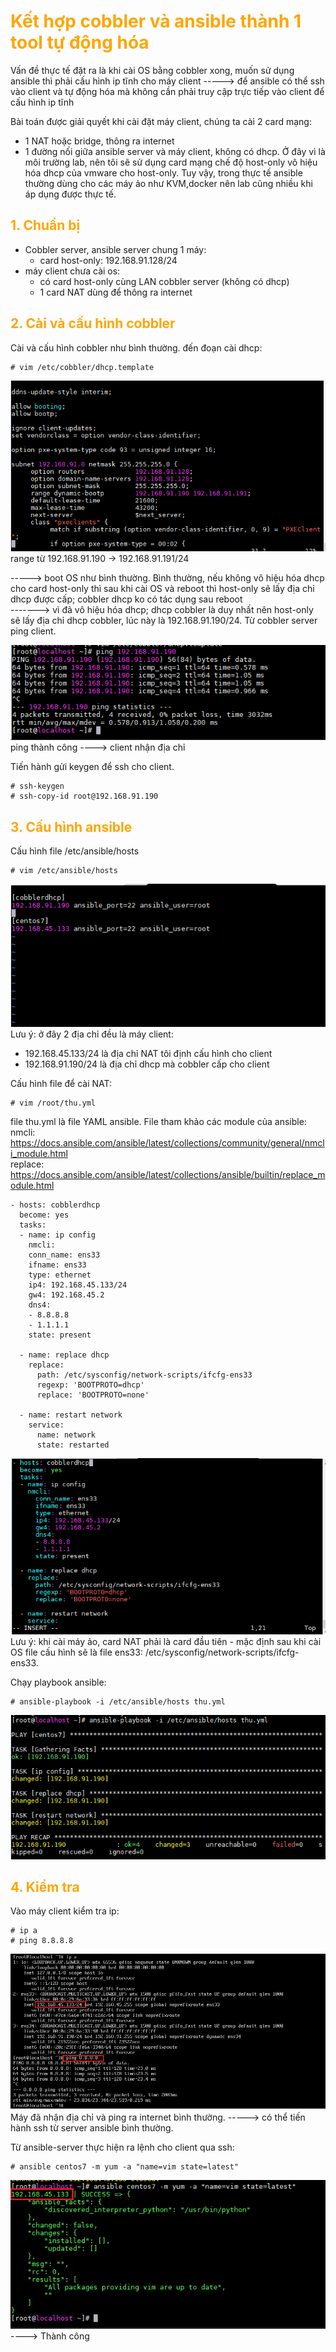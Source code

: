 <h1 style="color:orange">Kết hợp cobbler và ansible thành 1 tool tự động hóa</h1>

Vấn đề thực tế đặt ra là khi cài OS bằng cobbler xong, muốn sử dụng ansible thì phải cấu hình ip tĩnh cho máy client -----> để ansible có thể ssh vào client và tự động hóa mà không cần phải truy cập trực tiếp vào client để cấu hình ip tĩnh

Bài toán được giải quyết khi cài đặt máy client, chúng ta cài 2 card mạng: 
- 1 NAT hoặc bridge, thông ra internet
- 1 đường nối giữa ansible server và máy client, không có dhcp. Ở đây vì là môi trường lab, nên tôi sẽ sử dụng card mạng chế độ host-only vô hiệu hóa dhcp của vmware cho host-only. Tuy vậy, trong thực tế ansible thường dùng cho các máy ảo như KVM,docker nên lab cũng nhiều khi áp dụng được thực tế.
<h2 style="color:orange">1. Chuẩn bị</h2>

- Cobbler server, ansible server chung 1 máy: 
   + card host-only: 192.168.91.128/24
- máy client chưa cài os: 
   + có card host-only cùng LAN cobbler server (không có dhcp)
   + 1 card NAT dùng để thông ra internet
<h2 style="color:orange">2. Cài và cấu hình cobbler</h2>

Cài và cấu hình cobbler như bình thường. đến đoạn cài dhcp:

    # vim /etc/cobbler/dhcp.template
![cobbler-ansible1](../img/cobbler-ansible1.png)<br>
range từ 192.168.91.190 -> 192.168.91.191/24

-----> boot OS như bình thường. Bình thường, nếu không vô hiệu hóa dhcp cho card host-only thì sau khi cài OS và reboot thì host-only sẽ lấy địa chỉ dhcp được cấp; cobbler dhcp ko có tác dụng sau reboot<br>
-------> vì đã vô hiệu hóa dhcp; dhcp cobbler là duy nhất nên host-only sẽ lấy địa chỉ dhcp cobbler, lúc này là 192.168.91.190/24. Từ cobbler server ping client.

![cobbler-ansible2](../img/cobbler-ansible2.png)<br>
ping thành công ----> client nhận địa chỉ

Tiến hành gửi keygen để ssh cho client.

    # ssh-keygen
    # ssh-copy-id root@192.168.91.190
<h2 style="color:orange">3. Cấu hình ansible</h2>
Cấu hình file /etc/ansible/hosts

    # vim /etc/ansible/hosts
![cobbler-ansible3](../img/cobbler-ansible3.png)<br>
Lưu ý: ở đây 2 địa chỉ đều là máy client:
+ 192.168.45.133/24 là địa chỉ NAT tôi định cấu hình cho client
+ 192.168.91.190/24 là địa chỉ dhcp mà cobbler cấp cho client

Cấu hình file để cài NAT:
  
    # vim /root/thu.yml
file thu.yml là file YAML ansible. File tham khảo các module của ansible:<br>
nmcli: https://docs.ansible.com/ansible/latest/collections/community/general/nmcli_module.html<br>
replace: https://docs.ansible.com/ansible/latest/collections/ansible/builtin/replace_module.html

    - hosts: cobblerdhcp
      become: yes
      tasks:
      - name: ip config
        nmcli:
        conn_name: ens33
        ifname: ens33
        type: ethernet
        ip4: 192.168.45.133/24
        gw4: 192.168.45.2
        dns4:
        - 8.8.8.8
        - 1.1.1.1
        state: present

      - name: replace dhcp
        replace:
          path: /etc/sysconfig/network-scripts/ifcfg-ens33
          regexp: 'BOOTPROTO=dhcp'
          replace: 'BOOTPROTO=none'

      - name: restart network
        service:
          name: network
          state: restarted
![cobbler-ansible4](../img/cobbler-ansible4.png)<br>
Lưu ý: khi cài máy ảo, card NAT phải là card đầu tiên - mặc định sau khi cài OS file cấu hình sẽ là file ens33: /etc/sysconfig/network-scripts/ifcfg-ens33.

Chạy playbook ansible:

    # ansible-playbook -i /etc/ansible/hosts thu.yml
![cobbler-ansible5](../img/cobbler-ansible5.png)<br>
<h2 style="color:orange">4. Kiểm tra</h2>
Vào máy client kiểm tra ip:

    # ip a
    # ping 8.8.8.8
![cobbler-ansible6](../img/cobbler-ansible6.png)<br>
Máy đã nhận địa chỉ và ping ra internet bình thường.
-----> có thể tiến hành ssh từ server ansible bình thường.

Từ ansible-server thực hiện ra lệnh cho client qua ssh:

    # ansible centos7 -m yum -a "name=vim state=latest"
![cobbler-ansible7](../img/cobbler-ansible7.png)<br>
----> Thành công